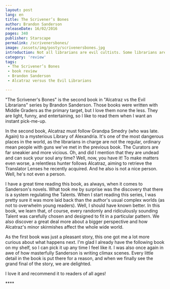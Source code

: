 ```yaml
---
layout: post
lang: en
title: The Scrivener’s Bones
author: Brandon Sanderson
releaseDate: 16/02/2016
pages: 340
publisher: Starscape
permalink: /scrivenersbones/
image: /assets/img/posty/scrivenersbones.jpg
introduction: Not all librarians are evil cultists. Some librarians are instead vengeful undead who want to suck your soul.
category: 'review'
tags:
 - The Scrivener’s Bones
 - book review
 - Brandon Sanderson
 - Alcatraz versus the Evil Librarians

---
```

  "The Scrivener's Bones" is the second book in "Alcatraz vs the Evil Librarians" series by Brandon Sanderson. Those books were written with Middle Graders as the primary target, but I love them none the less. They are light, funny, and entertaining, so I like to read them when I want an instant pick-me-up.

  In the second book, Alcatraz must follow Grandpa Smedry (who was late. Again) to a mysterious Library of Alexandria. It's one of the most dangerous places in the world, as the librarians in charge are not the regular, ordinary mean people with guns we've met in the previous book. The Curators are far sneakier and more vicious. Oh, and did I mention that they are undead and can suck your soul any time? Well, now, you have it! To make matters even worse, a relentless hunter follows Alcatraz, aiming to retrieve the Translator Lenses he recently acquired. And he also is not a nice person. Well, he's not even a person.

  I have a great time reading this book, as always, when it comes to Sanderson's novels. What took me by surprise was the discovery that there is a system regulating the Talents. When I start reading this series, I was pretty sure it was more laid back than the author's usual complex worlds (as not to overwhelm young readers). Well, I should have known better. In this book, we learn that, of course, every randomly and ridiculously sounding Talent was carefully chosen and designed to fit in a particular pattern. We also discover a great deal more about a bigger perspective and how Alcatraz's minor skirmishes affect the whole wide world.

  As the first book was just a pleasant story, this one got me a lot more curious about what happens next. I'm glad I already have the following book on my shelf, so I can pick it up any time I feel like it. I was also once again in awe of how masterfully Sanderson is writing climax scenes. Every little detail in the book is put there for a reason, and when we finally see the grand final of the story, we are delighted.

  I love it and recommend it to readers of all ages!

  \*\*\*\*
